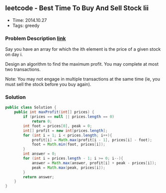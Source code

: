## leetcode - Best Time To Buy And Sell Stock Iii
- Time: 2014.10.27
- Tags: greedy

### Problem Description [link][1]
Say you have an array for which the ith element is the price of a given stock on day i.

Design an algorithm to find the maximum profit. You may complete at most two transactions.

Note:
You may not engage in multiple transactions at the same time (ie, you must sell the stock before you buy again).


### Solution
```java
public class Solution {
    public int maxProfit(int[] prices) {
        if (prices == null || prices.length == 0)
            return 0;
        int foot = prices[0], peak = 0;
        int[] profit = new int[prices.length];
        for (int i = 1; i < prices.length; i++){
            profit[i] = Math.max(profit[i - 1], prices[i] - foot);
            foot = Math.min(foot, prices[i]);
        }
        int answer = 0;
        for (int i = prices.length - 1; i >= 0; i--){
            answer = Math.max(answer, profit[i] + peak - prices[i]);
            peak = Math.max(peak, prices[i]);
        }
        return answer;
    }
}
```

[1]: https://oj.leetcode.com/problems/best-time-to-buy-and-sell-stock-iii/ "best-time-to-buy-and-sell-stock-iii"

